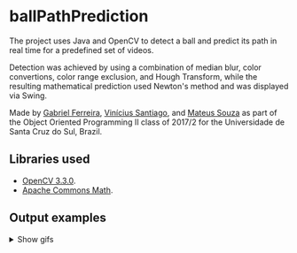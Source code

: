 # ballPathPrediction
The project uses Java and OpenCV to detect a ball and predict its path in real time for a predefined set of videos.

Detection was achieved by using a combination of median blur, color convertions, color range exclusion, and Hough Transform, while the resulting mathematical prediction used Newton's method and was displayed via Swing.

Made by [Gabriel Ferreira](https://github.com/gabrielbunselmeyer), [Vinícius Santiago](https://github.com/vsSanti), and [Mateus Souza](https://github.com/Rikemat) as part of the Object Oriented Programming II class of 2017/2 for the Universidade de Santa Cruz do Sul, Brazil.


## Libraries used
- [OpenCV 3.3.0](https://github.com/opencv/opencv/releases/tag/3.3.0).
- [Apache Commons Math](http://commons.apache.org/proper/commons-math/).

## Output examples

<details> 
  <summary>Show gifs</summary>
  <IMG SRC="https://i.imgur.com/HELjZ4O.gif">
  <IMG SRC="https://i.imgur.com/9DkEZNJ.gif">
  <IMG SRC="https://i.imgur.com/mEiXQRk.gif">
</details>
